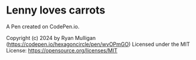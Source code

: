 # Lenny loves carrots

A Pen created on CodePen.io. 


Copyright (c) 2024 by Ryan Mulligan (https://codepen.io/hexagoncircle/pen/wvOPmGO)
Licensed under the MIT License: https://opensource.org/licenses/MIT

